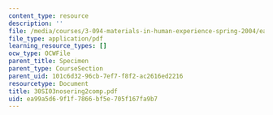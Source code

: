 ```yaml
---
content_type: resource
description: ''
file: /media/courses/3-094-materials-in-human-experience-spring-2004/ea99a5d69f1f7866bf5e705f167fa9b7_30SI03nosering2comp.pdf
file_type: application/pdf
learning_resource_types: []
ocw_type: OCWFile
parent_title: Specimen
parent_type: CourseSection
parent_uid: 101c6d32-96cb-7ef7-f8f2-ac2616ed2216
resourcetype: Document
title: 30SI03nosering2comp.pdf
uid: ea99a5d6-9f1f-7866-bf5e-705f167fa9b7
---
```

